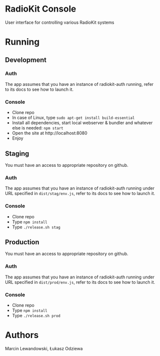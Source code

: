 # RadioKit Console

User interface for controlling various RadioKit systems

# Running

## Development

### Auth

The app assumes that you have an instance of radiokit-auth running, refer to its docs to see how to launch it.

### Console

* Clone repo
* In case of Linux, type `sudo apt-get install build-essential`
* Install all dependencies, start local webserver & bundler and whatever else is needed: `npm start`
* Open the site at http://localhost:8080
* Enjoy


## Staging

You must have an access to appropriate repository on github.

### Auth

The app assumes that you have an instance of radiokit-auth running under URL specified in `dist/stag/env.js`, refer to its docs to see how to launch it.

### Console

* Clone repo
* Type `npm install`
* Type `./release.sh stag`

## Production

You must have an access to appropriate repository on github.

### Auth

The app assumes that you have an instance of radiokit-auth running under URL specified in `dist/prod/env.js`, refer to its docs to see how to launch it.

### Console

* Clone repo
* Type `npm install`
* Type `./release.sh prod`

# Authors

Marcin Lewandowski, Łukasz Odziewa

